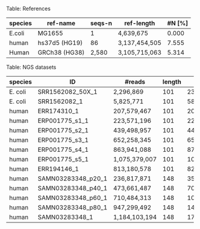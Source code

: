 Table: References


| species | ref-name      | seqs-n | ref-length    | #N [%] |
| --------- | --------------- | -------- | --------------- | -------- |
| E.coli  | MG1655        | 1      | 4,639,675     | 0.000  |
| human   | hs37d5 (HG19) | 86     | 3,137,454,505 | 7.555  |
| Human   | GRCh38 (HG38) | 2,580  | 3,105,715,063 | 5.314  |

Table: NGS datasets


| species | ID                 | #reads        | length | bases           | coverage |
| --------- | -------------------- | --------------- | -------- | ----------------- | ---------- |
| E. coli | SRR1562082_50X_1   | 2,296,869     | 101    | 231,983,769     | 50       |
| E. coli | SRR1562082_1       | 5,825,771     | 101    | 588,402,871     | 126.82   |
| human   | ERR174310_1        | 207,579,467   | 101    | 20,965,526,167  | 6.68     |
| human   | ERP001775_s1_1     | 223,571,196   | 101    | 22,580,690,796  | 7.20     |
| human   | ERP001775_s2_1     | 439,498,957   | 101    | 44,389,394,657  | 14.15    |
| human   | ERP001775_s3_1     | 652,258,345   | 101    | 65,878,092,845  | 21.00    |
| human   | ERP001775_s4_1     | 863,941,088   | 101    | 87,258,049,888  | 27.81    |
| human   | ERP001775_s5_1     | 1,075,379,007 | 101    | 108,613,279,707 | 34.62    |
| human   | ERR194146_1        | 813,180,578   | 101    | 82,131,238,378  | 26.18    |
| human   | SAMN03283348_p20_1 | 236,817,871   | 148    | 35,049,044,908  | 11.17    |
| human   | SAMN03283348_p40_1 | 473,661,487   | 148    | 70,101,900,076  | 22.34    |
| human   | SAMN03283348_p60_1 | 710,484,313   | 148    | 105,151,678,324 | 33.51    |
| human   | SAMN03283348_p80_1 | 947,299,492   | 148    | 140,200,324,816 | 44.69    |
| human   | SAMN03283348_1     | 1,184,103,194 | 148    | 175,247,272,712 | 55.86    |
